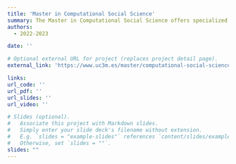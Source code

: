```yaml
---
title: 'Master in Computational Social Science'
summary: The Master in Computational Social Science offers specialized training in cutting-edge computational and quantitative analysis techniques oriented to the study of the Social Sciences.
authors:
  - 2022-2023

date: ''

# Optional external URL for project (replaces project detail page).
external_link: 'https://www.uc3m.es/master/computational-social-science#home'

links:
url_code: ''
url_pdf: ''
url_slides: ''
url_video: ''

# Slides (optional).
#   Associate this project with Markdown slides.
#   Simply enter your slide deck's filename without extension.
#   E.g. `slides = "example-slides"` references `content/slides/example-slides.md`.
#   Otherwise, set `slides = ""`.
slides: ""
---
```


